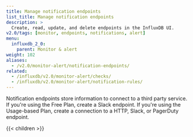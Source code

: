 ```yaml
---
title: Manage notification endpoints
list_title: Manage notification endpoints
description: >
  Create, read, update, and delete endpoints in the InfluxDB UI.
v2.0/tags: [monitor, endpoints, notifications, alert]
menu:
  influxdb_2_0:
    parent: Monitor & alert
weight: 102
aliases:
  - /v2.0/monitor-alert/notification-endpoints/
related:
  - /influxdb/v2.0/monitor-alert/checks/
  - /influxdb/v2.0/monitor-alert/notification-rules/
---
```


Notification endpoints store information to connect to a third party service.
If you're using the Free Plan, create a Slack endpoint.
If you're using the Usage-based Plan, create a connection to a HTTP, Slack, or PagerDuty endpoint.

{{< children >}}
